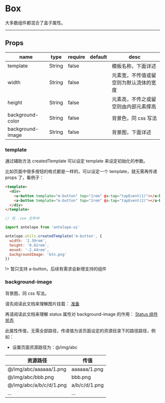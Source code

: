 # Box

大多数组件都混合了盒子属性。

---

## Props

| name             | type   | require | default | desc                                   |
| ---------------- | ------ | ------- | ------- | -------------------------------------- |
| template         | String | false   |         | 模板名称，下面详述                     |
| width            | String | false   |         | 元素宽，不传值或留空则为默认流体的宽度 |
| height           | String | false   |         | 元素高，不传之或留空则由内部元素撑高   |
| background-color | String | false   |         | 背景色，同 css 写法                    |
| background-image | String | false   |         | 背景图，下面详述                       |

### template

通过辅助方法 createdTemplate 可以设定 template 来设定初始化的参数。

比如页面中很多按钮的格式都是一样的，可以设定一个 template，就无需再传递 props 了，看例子：

```html
<template>
  <div>
    <a-button template="m-button" top="1rem" @a-tap="tapEvent(1)"></a-button>
    <a-button template="m-button" top="2rem" @a-tap="tapEvent(2)"></a-button>
  </div>
</template>
```

```js
// 在 .vue 文件中

import antelope from 'antelope-ui'

antelope.utils.createdTemplate('m-button', {
  width: '2.39rem',
  height: '0.82rem',
  moveX: '-2.44rem',
  backgroundImage: 'btn.png'
})
```

!> 暂只支持 a-button，后续有需求会新增支持的组件

### background-image

背景图，同 css 写法。

请先阅读此文档来理解图片挂载： [准备](docs/require/beforeReady.md)

再请阅读此文档来理解 status 属性对 background-image 的作用： [Status 组件状态](docs/components/mixins/Status.md)

此属性传值，无需全部路径，传递值为该页面设定的资源目录下的路径路径，例如：

- 设置页面资源路径为：@/img/abc

| 资源路径                | 传值          |
| ----------------------- | ------------- |
| @/img/abc/aaaaaa/1.png  | aaaaaa/1.png  |
| @/img/abc/bbb.png       | bbb.png       |
| @/img/abc/a/b/c/d/1.png | a/b/c/d/1.png |
| ...                     | ...           |
